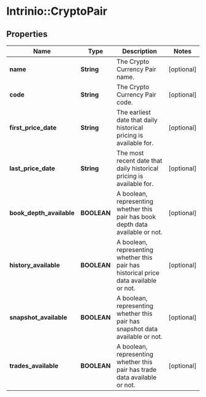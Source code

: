# Intrinio::CryptoPair

## Properties
Name | Type | Description | Notes
------------ | ------------- | ------------- | -------------
**name** | **String** | The Crypto Currency Pair name. | [optional] 
**code** | **String** | The Crypto Currency Pair code. | [optional] 
**first_price_date** | **String** | The earliest date that daily historical pricing is available for. | [optional] 
**last_price_date** | **String** | The most recent date that daily historical pricing is available for. | [optional] 
**book_depth_available** | **BOOLEAN** | A boolean, representing whether this pair has book depth data available or not. | [optional] 
**history_available** | **BOOLEAN** | A boolean, representing whether this pair has historical price data available or not. | [optional] 
**snapshot_available** | **BOOLEAN** | A boolean, representing whether this pair has snapshot data available or not. | [optional] 
**trades_available** | **BOOLEAN** | A boolean, representing whether this pair has trade data available or not. | [optional] 


